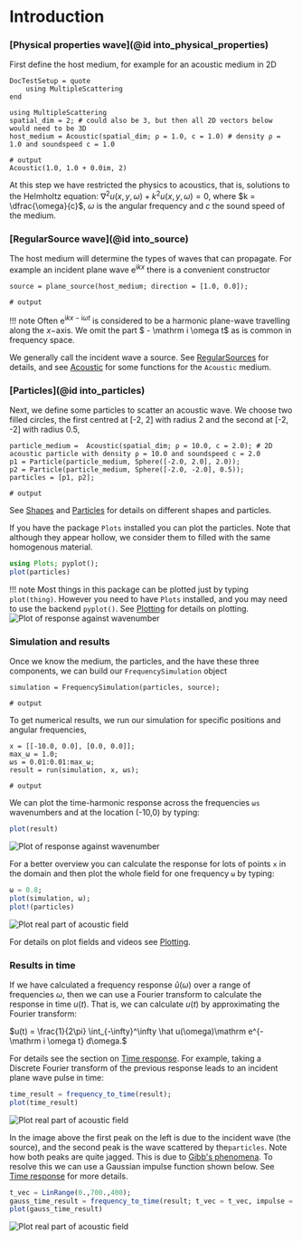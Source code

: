 # Introduction


### [Physical properties wave](@id into_physical_properties)

First define the host medium, for example for an acoustic medium in 2D

```@meta
DocTestSetup = quote
    using MultipleScattering
end
```

```jldoctest intro
using MultipleScattering
spatial_dim = 2; # could also be 3, but then all 2D vectors below would need to be 3D
host_medium = Acoustic(spatial_dim; ρ = 1.0, c = 1.0) # density ρ = 1.0 and soundspeed c = 1.0

# output
Acoustic(1.0, 1.0 + 0.0im, 2)
```
At this step we have restricted the physics to acoustics, that is, solutions to the Helmholtz equation: $\nabla^2 u(x,y,\omega) + k^2 u(x,y,\omega) = 0$, where $k = \dfrac{\omega}{c}$, $\omega$ is the angular frequency and $c$ the sound speed of the medium.

### [RegularSource wave](@id into_source)

The host medium will determine the types of waves that can propagate. For example an incident plane wave $\mathrm e^{ \mathrm i k x}$ there is a convenient constructor
```jldoctest intro; output = false
source = plane_source(host_medium; direction = [1.0, 0.0]);

# output

```

!!! note 
    Often $\mathrm e^{ \mathrm i k x - \mathrm i \omega t}$ is considered to be a harmonic plane-wave travelling along the $x-$axis. We omit the part $ - \mathrm i \omega t$ as is common in frequency space.


We generally call the incident wave a source. See [RegularSources](@ref) for details, and see [Acoustic](@ref) for some functions for the `Acoustic` medium.

### [Particles](@id into_particles)

Next, we define some particles to scatter an acoustic wave. We choose two filled circles, the first centred at [-2, 2] with radius 2 and the second at [-2, -2] with radius 0.5,
```jldoctest intro; output = false
particle_medium =  Acoustic(spatial_dim; ρ = 10.0, c = 2.0); # 2D acoustic particle with density ρ = 10.0 and soundspeed c = 2.0
p1 = Particle(particle_medium, Sphere([-2.0, 2.0], 2.0));
p2 = Particle(particle_medium, Sphere([-2.0, -2.0], 0.5));
particles = [p1, p2];

# output

```
See [Shapes](@ref) and [Particles](@ref) for details on different shapes and particles.

If you have the package `Plots` installed you can plot the particles. Note that although they appear hollow, we consider them to filled with the same homogenous material.
```julia
using Plots; pyplot();
plot(particles)
```
!!! note
    Most things in this package can be plotted just by typing `plot(thing)`. However you need to have `Plots` installed, and you may need to use the backend `pyplot()`. See [Plotting](@ref) for details on plotting.
![Plot of response against wavenumber](../example/intro/two_particles.png)



### Simulation and results

Once we know the medium, the particles, and the have these three components, we can build our `FrequencySimulation` object
```jldoctest intro; output = false
simulation = FrequencySimulation(particles, source);

# output

```

To get numerical results, we run our simulation for specific positions and angular frequencies,
```jldoctest intro; output = false
x = [[-10.0, 0.0], [0.0, 0.0]];
max_ω = 1.0;
ωs = 0.01:0.01:max_ω;
result = run(simulation, x, ωs);

# output

```

We can plot the time-harmonic response across the frequencies `ωs` wavenumbers and at the location (-10,0) by typing:
```julia
plot(result)
```
![Plot of response against wavenumber](../example/intro/plot_result.png)

For a better overview you can calculate the response for lots of points `x` in the domain and then plot the whole field for one frequency `ω` by typing:
```julia
ω = 0.8;
plot(simulation, ω);
plot!(particles)
```
![Plot real part of acoustic field](../example/intro/plot_field.png)

For details on plot fields and videos see [Plotting](@ref).

### Results in time

If we have calculated a frequency response $\hat u(\omega)$ over a range of frequencies $\omega$, then we can use a Fourier transform to calculate the response in time $u(t)$. That is, we can calculate $u(t)$ by approximating the Fourier transform:

$u(t) = \frac{1}{2\pi} \int_{-\infty}^\infty \hat u(\omega)\mathrm e^{-\mathrm i \omega t} d\omega.$

For details see the section on [Time response](@ref). For example, taking a Discrete Fourier transform of the previous response leads to an incident plane wave pulse in time:

```julia
time_result = frequency_to_time(result);
plot(time_result)
```
![Plot real part of acoustic field](../example/intro/plot_time_result.png)

In the image above the first peak on the left is due to the incident wave (the source), and the second peak is the wave scattered by the`particles`. Note how both peaks are quite jagged. This is due to [Gibb's phenomena](https://en.wikipedia.org/wiki/Gibbs_phenomenon). To resolve this we can use a Gaussian impulse function shown below. See [Time response](@ref) for more details.
```julia
t_vec = LinRange(0.,700.,400);
gauss_time_result = frequency_to_time(result; t_vec = t_vec, impulse = GaussianImpulse(max_ω));
plot(gauss_time_result)
```
![Plot real part of acoustic field](../example/intro/plot_gauss_result.png)
